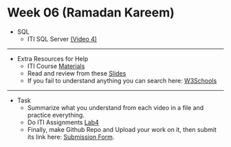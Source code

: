 # Week 06 (Ramadan Kareem)
   - SQL 
      - ITI SQL Server [(Video 4)](https://youtube.com/playlist?list=PLYpJKvLDuJhgMzOXRwUJ2_ZlVt3zSh8PA&si=Hq9cy34qaT9fGehN)
---
  - Extra Resources for Help
     - ITI Course [Materials](https://drive.google.com/drive/folders/1zMG-A-k0-JUV1sdphQvoeLimqWMH3HMX)
     - Read and review from these [Slides](https://drive.google.com/drive/folders/1zIO5fsdij-1afPkfSJQzTIw8f9SFF8s6?usp=drive_link)
     - If you fail to understand anything you can search here: [W3Schools](https://www.w3schools.com/sql/)
---
- Task
    - Summarize what you understand from each video in a file and practice everything.
    - Do ITI Assignments [Lab4](https://docs.google.com/document/d/17rF6dSZzezsupAitzA3w52_d0X6L1Mws/edit?usp=drive_link&ouid=115708496447827020766&rtpof=true&sd=true)
    - Finally, make Github Repo and Upload your work on it, then submit its link here: [Submission Form](https://forms.gle/bqU7da6quPs6egg87).
